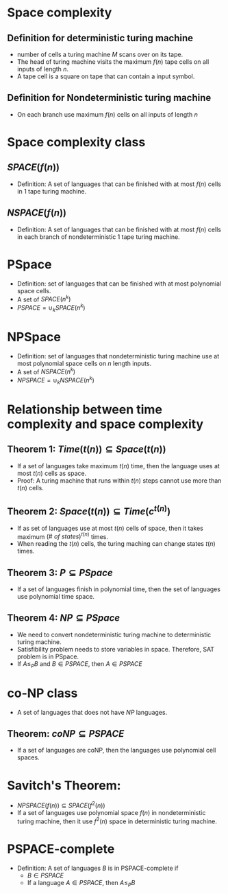 # Space complexity
## Definition for deterministic turing machine
* number of cells a turing machine $M$ scans over on its tape.
* The head of turing machine visits the maximum $f(n)$ tape cells on all inputs of length $n$.
* A tape cell is a square on tape that can contain a input symbol.

## Definition for Nondeterministic turing machine
* On each branch use maximum $f(n)$ cells on all inputs of length $n$

# Space complexity class

## $SPACE\left ( f(n) \right)$
* Definition: A set of languages that can be finished with at most $f(n)$ cells in 1 tape turing machine.

## $NSPACE\left (  f(n) \right)$
* Definition: A set of languages that can be finished with at most $f(n)$ cells in each branch of nondeterministic 1 tape turing machine.

# PSpace
* Definition: set of languages that can be finished with at most polynomial space cells.
* A set of $SPACE(n^{k})$
* $PSPACE=\cup_{k} SPACE(n^{k})$

# NPSpace
* Definition: set of languages that nondeterministic turing machine use at most polynomial space cells on $n$ length inputs.
* A set of $NSPACE(n^{k})$
* $NPSPACE=\cup_{k} NSPACE(n^{k})$

# Relationship between time complexity and space complexity

## Theorem 1: $Time \left(t(n) \right)\subseteq Space \left( t(n) \right)$
* If a set of languages take maximum $t(n)$ time, then the language uses at most $t(n)$ cells as space.
* Proof: A turing machine that runs within $t(n)$ steps cannot use more than $t(n)$ cells.

## Theorem 2: $Space \left ( t(n) \right )\subseteq Time \left( c^{t(n)} \right)$
* If as set of languages use at most $t(n)$ cells of space, then it takes maximum $({\#\ of\ states})^{t(n)}$ times.
* When reading the $t(n)$ cells, the turing maching can change states $t(n)$ times.

## Theorem 3: $P\subseteq PSpace$
* If a set of languages finish in polynomial time, then the set of languages use polynomial time space.

## Theorem 4: $NP\subseteq PSpace$
* We need to convert nondeterministic turing machine to deterministic turing machine.
* Satisfibility problem needs to store variables in space. Therefore, SAT problem is in PSpace.
* If $A\leq_{P}B$ and $B\in PSPACE$, then $A\in PSPACE$

# co-NP class
* A set of languages that does not have $NP$ languages.
## Theorem: $coNP\subseteq PSPACE$
* If a set of languages are coNP, then the languages use polynomial cell spaces.



# Savitch's Theorem: 
* $NPSPACE \left(f(n) \right)\subseteq SPACE\left(f^{2}(n)\right)$
* If a set of languages use polynomial space $f(n)$ in nondeterministic turing machine, then it use $f^{2} (n)$ space in deterministic turing machine.

# PSPACE-complete
* Definition: A set of languages $B$ is in PSPACE-complete if
    * $B\in PSPACE$
    * If a language $A\in PSPACE$, then $A\leq_{P}B$

